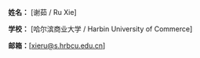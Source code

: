 **姓名：** [谢茹 / Ru Xie]

**学校：** [哈尔滨商业大学 / Harbin University of Commerce]

**邮箱：**[xieru@s.hrbcu.edu.cn]
